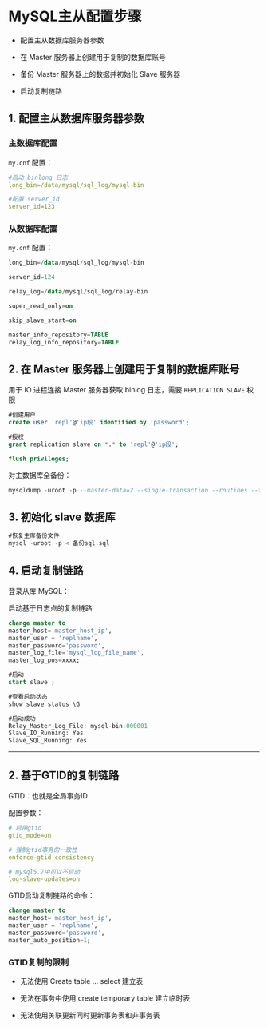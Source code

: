 # MySQL主从配置步骤

- 配置主从数据库服务器参数

- 在 Master 服务器上创建用于复制的数据库账号

- 备份 Master 服务器上的数据并初始化 Slave 服务器

- 启动复制链路

## 1. 配置主从数据库服务器参数

### 主数据库配置

`my.cnf` 配置：

```yml
#启动 binlong 日志
long_bin=/data/mysql/sql_log/mysql-bin

#配置 server_id
server_id=123
```

### 从数据库配置

`my.cnf` 配置：

```sql
long_bin=/data/mysql/sql_log/mysql-bin

server_id=124

relay_log=/data/mysql/sql_log/relay-bin

super_read_only=on

skip_slave_start=on

master_info_repository=TABLE
relay_log_info_repository=TABLE
```

## 2. 在 Master 服务器上创建用于复制的数据库账号

用于 IO 进程连接 Master 服务器获取 binlog 日志，需要 `REPLICATION SLAVE` 权限

```sql
#创建用户
create user 'repl'@'ip段' identified by 'password';

#授权
grant replication slave on *.* to 'repl'@'ip段';

flush privileges;
```

对主数据库全备份：

```sql
mysqldump -uroot -p --master-data=2 --single-transaction --routines --triggers --events 数据库名称 > 备份sql.sql
```

## 3. 初始化 slave 数据库

```sql
#恢复主库备份文件
mysql -uroot -p < 备份sql.sql
```

## 4. 启动复制链路

登录从库 MySQL：

启动基于日志点的复制链路

```sql
change master to 
master_host='master_host_ip',
master_user = 'replname',
master_password='password',
master_log_file='mysql_log_file_name',
master_log_pos=xxxx;
```

```sql
#启动
start slave ;

#查看启动状态
show slave status \G
```

```sql
#启动成功
Relay_Master_Log_File: mysql-bin.000001
Slave_IO_Running: Yes
Slave_SQL_Running: Yes
```

---

## 2. 基于GTID的复制链路

GTID：也就是全局事务ID

配置参数：

```yml
# 启用gtid
gtid_mode=on

# 强制gtid事务的一致性
enforce-gtid-consistency

# mysql5.7中可以不启动
log-slave-updates=on
```

GTID启动复制链路的命令：

```sql
change master to 
master_host='master_host_ip',
master_user = 'replname',
master_password='password',
master_auto_position=1;
```

### GTID复制的限制

- 无法使用 Create table ... select 建立表

- 无法在事务中使用 create temporary table 建立临时表

- 无法使用关联更新同时更新事务表和非事务表

















